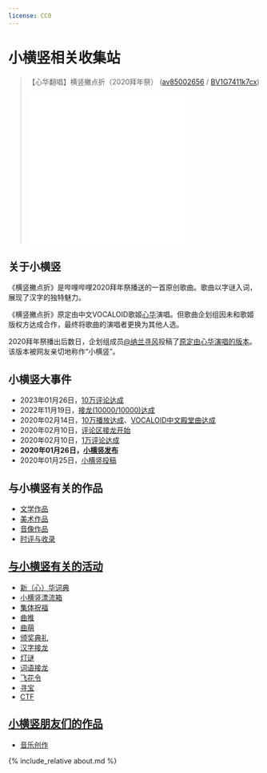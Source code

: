 ```yaml
---
license: CC0
---
```


# 小横竖相关收集站

> 【心华翻唱】横竖撇点折（2020拜年祭） ([av85002656](https://www.bilibili.com/video/av85002656/) / [BV1G7411k7cx](https://www.bilibili.com/video/BV1G7411k7cx/))
> <iframe src="//player.bilibili.com/player.html?aid=85002656" width="70%" height="300" scrolling="no" border="0" frameborder="no" framespacing="0" allowfullscreen="true" title="【心华翻唱】横竖撇点折（2020拜年祭）"> </iframe>

## 关于小横竖

《横竖撇点折》是哔哩哔哩2020拜年祭播送的一首原创歌曲。歌曲以字谜入词，展现了汉字的独特魅力。

《横竖撇点折》原定由中文VOCALOID歌姬[心华](https://zh.moegirl.org.cn/%E5%BF%83%E5%8D%8E)演唱。但歌曲企划组因未和歌姬版权方达成合作，最终将歌曲的演唱者更换为其他人选。

2020拜年祭播出后数日，企划组成员[@纳兰寻风](https://space.bilibili.com/893950)投稿了[原定由心华演唱的版本](https://www.bilibili.com/video/av85002656/)。该版本被网友亲切地称作“小横竖”。

## 小横竖大事件

- 2023年01月26日，[10万评论达成](https://www.bilibili.com/video/av85002656/#reply149226292736)
- 2022年11月19日，[接龙(10000/10000)达成](https://www.bilibili.com/video/av85002656/#reply138216469552)
- 2020年02月14日，[10万播放达成](https://www.bilibili.com/video/av85002656/#reply2374608458)、[VOCALOID中文殿堂曲达成](https://zh.moegirl.org.cn/VOCALOID%E4%B8%AD%E6%96%87%E6%AE%BF%E5%A0%82%E6%9B%B2/2020%E5%B9%B4%E6%8A%95%E7%A8%BF)
- 2020年02月10日，[评论区接龙开始](https://www.bilibili.com/video/av85002656/#reply2353049667)
- 2020年02月10日，[1万评论达成](https://t.bilibili.com/354020650833323512)
- **2020年01月26日，[小横竖发布](https://www.bilibili.com/video/av85002656)**
- 2020年01月25日，[小横竖投稿](https://api.bilibili.com/x/web-interface/view?aid=85002656)

## 与小横竖有关的作品
- [文学作品](./literature)
- [美术作品](./art)
- [音像作品](./media)
- [时评与收录](./review)

## [与小横竖有关的活动](./activity)
- [新（心）华词典](./activity#新（心）华词典)
- [小横竖漂流箱](./activity#小横竖漂流箱)
- [集体祝福](./activity#集体祝福)
- [曲推](./activity#曲推)
- [曲萌](./activity#曲萌)
- [颁奖典礼](./activity#颁奖典礼)
- [汉字接龙](./activity#汉字接龙)
- [灯谜](./activity#灯谜)
- [词语接龙](./activity#词语接龙)
- [飞花令](./activity#飞花令)
- [寻宝](./activity#寻宝)
- [CTF](./activity#ctf)

## [小横竖朋友们的作品](./community)
- [音乐创作](./community#音乐创作)

{% include_relative about.md %}
